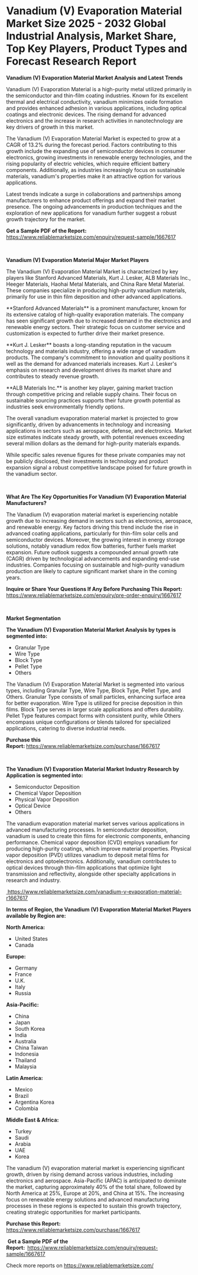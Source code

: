 <p><h1>Vanadium (V) Evaporation Material Market Size 2025 - 2032 Global Industrial Analysis, Market Share, Top Key Players, Product Types and Forecast Research Report</h1></p><p><strong>Vanadium (V) Evaporation Material Market Analysis and Latest Trends</strong></p>
<p><p>Vanadium (V) Evaporation Material is a high-purity metal utilized primarily in the semiconductor and thin-film coating industries. Known for its excellent thermal and electrical conductivity, vanadium minimizes oxide formation and provides enhanced adhesion in various applications, including optical coatings and electronic devices. The rising demand for advanced electronics and the increase in research activities in nanotechnology are key drivers of growth in this market.</p><p>The Vanadium (V) Evaporation Material Market is expected to grow at a CAGR of 13.2% during the forecast period. Factors contributing to this growth include the expanding use of semiconductor devices in consumer electronics, growing investments in renewable energy technologies, and the rising popularity of electric vehicles, which require efficient battery components. Additionally, as industries increasingly focus on sustainable materials, vanadium's properties make it an attractive option for various applications. </p><p>Latest trends indicate a surge in collaborations and partnerships among manufacturers to enhance product offerings and expand their market presence. The ongoing advancements in production techniques and the exploration of new applications for vanadium further suggest a robust growth trajectory for the market.</p></p>
<p><strong>Get a Sample PDF of the Report:&nbsp;</strong> <a href="https://www.reliablemarketsize.com/enquiry/request-sample/1667617?utm_campaign=3508&utm_medium=2&utm_source=Github&utm_content=ia&utm_term=02042025&utm_id=vanadium-v-evaporation-material">https://www.reliablemarketsize.com/enquiry/request-sample/1667617</a></p>
<p>&nbsp;</p>
<p><strong>Vanadium (V) Evaporation Material Major Market Players</strong></p>
<p><p>The Vanadium (V) Evaporation Material Market is characterized by key players like Stanford Advanced Materials, Kurt J. Lesker, ALB Materials Inc., Heeger Materials, Haohai Metal Materials, and China Rare Metal Material. These companies specialize in producing high-purity vanadium materials, primarily for use in thin film deposition and other advanced applications.</p><p>**Stanford Advanced Materials** is a prominent manufacturer, known for its extensive catalog of high-quality evaporation materials. The company has seen significant growth due to increased demand in the electronics and renewable energy sectors. Their strategic focus on customer service and customization is expected to further drive their market presence.</p><p>**Kurt J. Lesker** boasts a long-standing reputation in the vacuum technology and materials industry, offering a wide range of vanadium products. The company's commitment to innovation and quality positions it well as the demand for advanced materials increases. Kurt J. Lesker's emphasis on research and development drives its market share and contributes to steady revenue growth.</p><p>**ALB Materials Inc.** is another key player, gaining market traction through competitive pricing and reliable supply chains. Their focus on sustainable sourcing practices supports their future growth potential as industries seek environmentally friendly options.</p><p>The overall vanadium evaporation material market is projected to grow significantly, driven by advancements in technology and increasing applications in sectors such as aerospace, defense, and electronics. Market size estimates indicate steady growth, with potential revenues exceeding several million dollars as the demand for high-purity materials expands.</p><p>While specific sales revenue figures for these private companies may not be publicly disclosed, their investments in technology and product expansion signal a robust competitive landscape poised for future growth in the vanadium sector.</p></p>
<p>&nbsp;</p>
<p><strong>What Are The Key Opportunities For Vanadium (V) Evaporation Material Manufacturers?</strong></p>
<p><p>The Vanadium (V) evaporation material market is experiencing notable growth due to increasing demand in sectors such as electronics, aerospace, and renewable energy. Key factors driving this trend include the rise in advanced coating applications, particularly for thin-film solar cells and semiconductor devices. Moreover, the growing interest in energy storage solutions, notably vanadium redox flow batteries, further fuels market expansion. Future outlook suggests a compounded annual growth rate (CAGR) driven by technological advancements and expanding end-use industries. Companies focusing on sustainable and high-purity vanadium production are likely to capture significant market share in the coming years.</p></p>
<p><strong>Inquire or Share Your Questions If Any Before Purchasing This Report:</strong> <a href="https://www.reliablemarketsize.com/enquiry/pre-order-enquiry/1667617?utm_campaign=3508&utm_medium=2&utm_source=Github&utm_content=ia&utm_term=02042025&utm_id=vanadium-v-evaporation-material">https://www.reliablemarketsize.com/enquiry/pre-order-enquiry/1667617</a></p>
<p>&nbsp;</p>
<p><strong>Market Segmentation</strong></p>
<p><strong>The Vanadium (V) Evaporation Material Market Analysis by types is segmented into:</strong></p>
<p><ul><li>Granular Type</li><li>Wire Type</li><li>Block Type</li><li>Pellet Type</li><li>Others</li></ul></p>
<p><p>The Vanadium (V) Evaporation Material Market is segmented into various types, including Granular Type, Wire Type, Block Type, Pellet Type, and Others. Granular Type consists of small particles, enhancing surface area for better evaporation. Wire Type is utilized for precise deposition in thin films. Block Type serves in larger scale applications and offers durability. Pellet Type features compact forms with consistent purity, while Others encompass unique configurations or blends tailored for specialized applications, catering to diverse industrial needs.</p></p>
<p><strong>Purchase this Report:&nbsp;</strong><a href="https://www.reliablemarketsize.com/purchase/1667617?utm_campaign=3508&utm_medium=2&utm_source=Github&utm_content=ia&utm_term=02042025&utm_id=vanadium-v-evaporation-material">https://www.reliablemarketsize.com/purchase/1667617</a></p>
<p>&nbsp;</p>
<p><strong>The Vanadium (V) Evaporation Material Market Industry Research by Application is segmented into:</strong></p>
<p><ul><li>Semiconductor Deposition</li><li>Chemical Vapor Deposition</li><li>Physical Vapor Deposition</li><li>Optical Device</li><li>Others</li></ul></p>
<p><p>The vanadium evaporation material market serves various applications in advanced manufacturing processes. In semiconductor deposition, vanadium is used to create thin films for electronic components, enhancing performance. Chemical vapor deposition (CVD) employs vanadium for producing high-purity coatings, which improve material properties. Physical vapor deposition (PVD) utilizes vanadium to deposit metal films for electronics and optoelectronics. Additionally, vanadium contributes to optical devices through thin-film applications that optimize light transmission and reflectivity, alongside other specialty applications in research and industry.</p></p>
<p><a href="https://www.reliablemarketsize.com/vanadium-v-evaporation-material-r1667617?utm_campaign=3508&utm_medium=2&utm_source=Github&utm_content=ia&utm_term=02042025&utm_id=vanadium-v-evaporation-material">&nbsp;https://www.reliablemarketsize.com/vanadium-v-evaporation-material-r1667617</a></p>
<p><strong>In terms of Region, the Vanadium (V) Evaporation Material Market Players available by Region are:</strong></p>
<p>
    <p> <strong> North America: </strong>
        <ul>
            <li>United States</li>
            <li>Canada</li>
        </ul>
        </p> 
    <p> <strong> Europe: </strong>
        <ul>
            <li>Germany</li>
            <li>France</li>
            <li>U.K.</li>
            <li>Italy</li>
            <li>Russia</li>
        </ul>
        </p> 
    <p> <strong> Asia-Pacific: </strong>
        <ul>
            <li>China</li>
            <li>Japan</li>
            <li>South Korea</li>
            <li>India</li>
            <li>Australia</li>
            <li>China Taiwan</li>
            <li>Indonesia</li>
            <li>Thailand</li>
            <li>Malaysia</li>
        </ul>
        </p> 
    <p> <strong> Latin America: </strong>
        <ul>
            <li>Mexico</li>
            <li>Brazil</li>
            <li>Argentina Korea</li>
            <li>Colombia</li>
        </ul>
        </p> 
    <p> <strong> Middle East & Africa: </strong>
        <ul>
            <li>Turkey</li>
            <li>Saudi</li>
            <li>Arabia</li>
            <li>UAE</li>
            <li>Korea</li>
        </ul>
    </p>
    </p>
<p><p>The vanadium (V) evaporation material market is experiencing significant growth, driven by rising demand across various industries, including electronics and aerospace. Asia-Pacific (APAC) is anticipated to dominate the market, capturing approximately 40% of the total share, followed by North America at 25%, Europe at 20%, and China at 15%. The increasing focus on renewable energy solutions and advanced manufacturing processes in these regions is expected to sustain this growth trajectory, creating strategic opportunities for market participants.</p></p>
<p><strong>Purchase this Report: </strong><a href="https://www.reliablemarketsize.com/purchase/1667617?utm_campaign=3508&utm_medium=2&utm_source=Github&utm_content=ia&utm_term=02042025&utm_id=vanadium-v-evaporation-material">https://www.reliablemarketsize.com/purchase/1667617</a></p>
<p>&nbsp;<strong>Get a Sample PDF of the Report:&nbsp;&nbsp;</strong><a href="https://www.reliablemarketsize.com/enquiry/request-sample/1667617?utm_campaign=3508&utm_medium=2&utm_source=Github&utm_content=ia&utm_term=02042025&utm_id=vanadium-v-evaporation-material">https://www.reliablemarketsize.com/enquiry/request-sample/1667617</a></p>
<p><strong></strong></p>
<p>Check more reports on <a href="https://www.reliablemarketsize.com/?utm_campaign=3508&utm_medium=2&utm_source=Github&utm_content=ia&utm_term=02042025&utm_id=vanadium-v-evaporation-material">https://www.reliablemarketsize.com/</a></p>